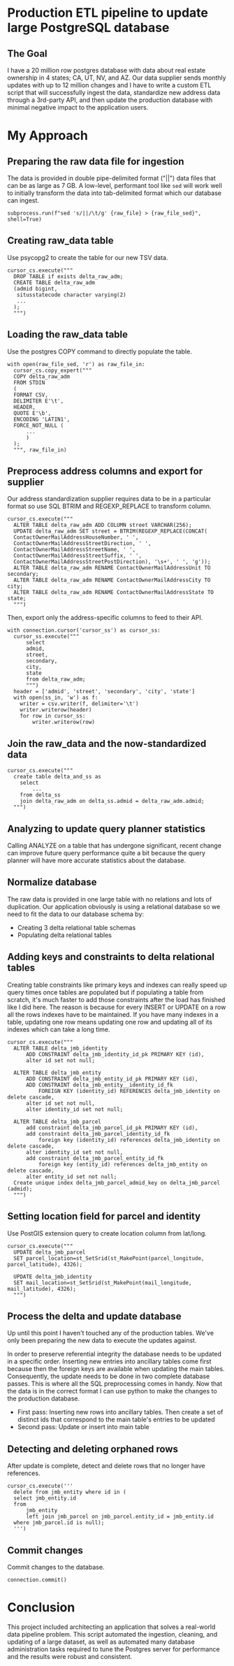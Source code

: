 # Production ETL pipeline to update large PostgreSQL database

## The Goal
I have a 20 million row postgres database with data about real estate ownership in 4 states; CA, UT, NV, and AZ. Our data supplier sends monthly updates with up to 12 million changes and I have to write a custom ETL script that will successfully ingest the data, standardize new address data through a 3rd-party API, and then update the production database with minimal negative impact to the application users.

# My Approach
## Preparing the raw data file for ingestion
The data is provided in double pipe-delimited format ("||") data files that can be as large as 7 GB. A low-level, performant tool like `sed` will work well to initially transform the data into tab-delimited format which our database can ingest.

`subprocess.run(f"sed 's/||/\t/g' {raw_file} > {raw_file_sed}", shell=True)`

## Creating raw_data table
Use psycopg2 to create the table for our new TSV data.

```
cursor_cs.execute("""
  DROP TABLE if exists delta_raw_adm;
  CREATE TABLE delta_raw_adm
  (admid bigint,
   situsstatecode character varying(2)
   ...
  );
  """)
```


## Loading the raw_data table
Use the postgres COPY command to directly populate the table.


```
with open(raw_file_sed, 'r') as raw_file_in:
  cursor_cs.copy_expert("""
  COPY delta_raw_adm
  FROM STDIN
  (
  FORMAT CSV,
  DELIMITER E'\t',
  HEADER,
  QUOTE E'\b',
  ENCODING 'LATIN1',
  FORCE_NOT_NULL (
      ...
      )
  );
  """, raw_file_in)
```

## Preprocess address columns and export for supplier
Our address standardization supplier requires data to be in a particular format so use SQL BTRIM and REGEXP_REPLACE to transform column.

```
cursor_cs.execute("""
  ALTER TABLE delta_raw_adm ADD COLUMN street VARCHAR(256);
  UPDATE delta_raw_adm SET street = BTRIM(REGEXP_REPLACE(CONCAT(
  ContactOwnerMailAddressHouseNumber, ' ',
  ContactOwnerMailAddressStreetDirection, ' ',
  ContactOwnerMailAddressStreetName, ' ',
  ContactOwnerMailAddressStreetSuffix, ' ',
  ContactOwnerMailAddressStreetPostDirection), '\s+', ' ', 'g'));
  ALTER TABLE delta_raw_adm RENAME ContactOwnerMailAddressUnit TO secondary;
  ALTER TABLE delta_raw_adm RENAME ContactOwnerMailAddressCity TO city;
  ALTER TABLE delta_raw_adm RENAME ContactOwnerMailAddressState TO state;
  """)
```

Then, export only the address-specific columns to feed to their API.

```
with connection.cursor('cursor_ss') as cursor_ss:
  cursor_ss.execute("""
      select
      admid,
      street,
      secondary,
      city,
      state
      from delta_raw_adm;
      """)
  header = ['admid', 'street', 'secondary', 'city', 'state']
  with open(ss_in, 'w') as f:
    writer = csv.writer(f, delimiter='\t')
    writer.writerow(header)
    for row in cursor_ss:
        writer.writerow(row)
```

## Join the raw_data and the now-standardized data

```
cursor_cs.execute("""
  create table delta_and_ss as
    select
        ...
    from delta_ss
    join delta_raw_adm on delta_ss.admid = delta_raw_adm.admid;
  """)
```
## Analyzing to update query planner statistics
Calling ANALYZE on a table that has undergone significant, recent change can improve future query performance quite a bit because the query planner will have more accurate statistics about the database.

## Normalize database
The raw data is provided in one large table with no relations and lots of duplication. Our application obviously is using a relational database so we need to fit the data to our database schema by:
* Creating 3 delta relational table schemas
* Populating delta relational tables

## Adding keys and constraints to delta relational tables
Creating table constraints like primary keys and indexes can really speed up query times once tables are populated but if populating a table from scratch, it's much faster to add those constraints after the load has finished like I did here. The reason is because for every INSERT or UPDATE on a row all the rows indexes have to be maintained. If you have many indexes in a table, updating one row means updating one row and updating all of its indexes which can take a long time.

```
cursor_cs.execute("""
  ALTER TABLE delta_jmb_identity
      ADD CONSTRAINT delta_jmb_identity_id_pk PRIMARY KEY (id),
      alter id set not null;

  ALTER TABLE delta_jmb_entity
      ADD CONSTRAINT delta_jmb_entity_id_pk PRIMARY KEY (id),
      ADD CONSTRAINT delta_jmb_entity__identity_id_fk
          FOREIGN KEY (identity_id) REFERENCES delta_jmb_identity on delete cascade,
      alter id set not null,
      alter identity_id set not null;

  ALTER TABLE delta_jmb_parcel
      add constraint delta_jmb_parcel_id_pk PRIMARY KEY (id),
      add constraint delta_jmb_parcel_identity_id_fk
          foreign key (identity_id) references delta_jmb_identity on delete cascade,
      alter identity_id set not null,
      add constraint delta_jmb_parcel_entity_id_fk
          foreign key (entity_id) references delta_jmb_entity on delete cascade,
      alter entity_id set not null;
  Create unique index delta_jmb_parcel_admid_key on delta_jmb_parcel (admid);
  """)
```


## Setting location field for parcel and identity
Use PostGIS extension query to create location column from lat/long.

```
cursor_cs.execute("""
  UPDATE delta_jmb_parcel
  SET parcel_location=st_SetSrid(st_MakePoint(parcel_longitude, parcel_latitude), 4326);

  UPDATE delta_jmb_identity
  SET mail_location=st_SetSrid(st_MakePoint(mail_longitude, mail_latitude), 4326);
  """)
```

## Process the delta and update database
Up until this point I haven't touched any of the production tables. We've only been preparing the new data to execute the updates against.

In order to preserve referential integrity the database needs to be updated in a specific order. Inserting new entries into ancillary tables come first because then the foreign keys are available when updating the main tables. Consequently, the update needs to be done in two complete database passes. This is where all the SQL preprocessing comes in handy. Now that the data is in the correct format I can use python to make the changes to the production database.

* First pass: Inserting new rows into ancillary tables. Then create a set of distinct ids that correspond to the main table's entries to be updated
* Second pass: Update or insert into main table

## Detecting and deleting orphaned rows
After update is complete, detect and delete rows that no longer have references.

```
cursor_cs.execute('''
  delete from jmb_entity where id in (
  select jmb_entity.id
  from
      jmb_entity
      left join jmb_parcel on jmb_parcel.entity_id = jmb_entity.id
  where jmb_parcel.id is null);
  ''')
```

## Commit changes
Commit changes to the database.

`connection.commit()`

# Conclusion
This project included architecting an application that solves a real-world data pipeline problem. This script automated the ingestion, cleaning, and updating of a large dataset, as well as automated many database administration tasks required to tune the Postgres server for performance and the results were robust and consistent.
